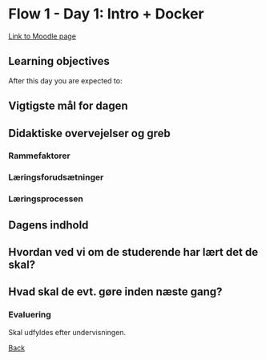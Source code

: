 # Flow 1 - Day 1: Intro + Docker

[Link to Moodle page](https://cphbusiness.mrooms.net/mod/book/view.php?id=500837&chapterid=10267)

## Learning objectives

After this day you are expected to:


## Vigtigste mål for dagen


## Didaktiske overvejelser og greb

### Rammefaktorer

### Læringsforudsætninger

### Læringsprocessen

## Dagens indhold

## Hvordan ved vi om de studerende har lært det de skal?

## Hvad skal de evt. gøre inden næste gang?

### Evaluering

Skal udfyldes efter undervisningen.


[Back](../../README.md)
